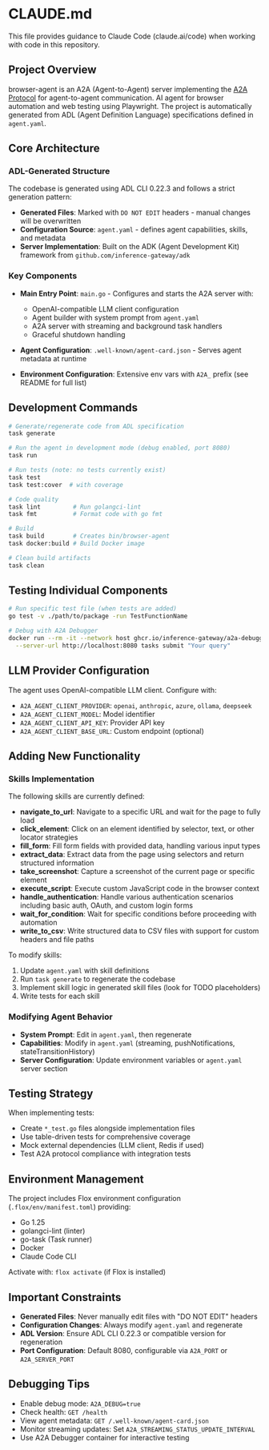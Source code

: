 # CLAUDE.md

This file provides guidance to Claude Code (claude.ai/code) when working with code in this repository.

## Project Overview

browser-agent is an A2A (Agent-to-Agent) server implementing the [A2A Protocol](https://github.com/inference-gateway/adk) for agent-to-agent communication. AI agent for browser automation and web testing using Playwright. The project is automatically generated from ADL (Agent Definition Language) specifications defined in `agent.yaml`.

## Core Architecture

### ADL-Generated Structure

The codebase is generated using ADL CLI 0.22.3 and follows a strict generation pattern:
- **Generated Files**: Marked with `DO NOT EDIT` headers - manual changes will be overwritten
- **Configuration Source**: `agent.yaml` - defines agent capabilities, skills, and metadata
- **Server Implementation**: Built on the ADK (Agent Development Kit) framework from `github.com/inference-gateway/adk`

### Key Components

- **Main Entry Point**: `main.go` - Configures and starts the A2A server with:
  - OpenAI-compatible LLM client configuration
  - Agent builder with system prompt from `agent.yaml`
  - A2A server with streaming and background task handlers
  - Graceful shutdown handling

- **Agent Configuration**: `.well-known/agent-card.json` - Serves agent metadata at runtime
- **Environment Configuration**: Extensive env vars with `A2A_` prefix (see README for full list)

## Development Commands

```bash
# Generate/regenerate code from ADL specification
task generate

# Run the agent in development mode (debug enabled, port 8080)
task run

# Run tests (note: no tests currently exist)
task test
task test:cover  # with coverage

# Code quality
task lint         # Run golangci-lint
task fmt          # Format code with go fmt

# Build
task build        # Creates bin/browser-agent
task docker:build # Build Docker image

# Clean build artifacts
task clean
```

## Testing Individual Components

```bash
# Run specific test file (when tests are added)
go test -v ./path/to/package -run TestFunctionName

# Debug with A2A Debugger
docker run --rm -it --network host ghcr.io/inference-gateway/a2a-debugger:latest \
  --server-url http://localhost:8080 tasks submit "Your query"
```

## LLM Provider Configuration

The agent uses OpenAI-compatible LLM client. Configure with:
- `A2A_AGENT_CLIENT_PROVIDER`: `openai`, `anthropic`, `azure`, `ollama`, `deepseek`
- `A2A_AGENT_CLIENT_MODEL`: Model identifier
- `A2A_AGENT_CLIENT_API_KEY`: Provider API key
- `A2A_AGENT_CLIENT_BASE_URL`: Custom endpoint (optional)

## Adding New Functionality

### Skills Implementation
The following skills are currently defined:
- **navigate_to_url**: Navigate to a specific URL and wait for the page to fully load
- **click_element**: Click on an element identified by selector, text, or other locator strategies
- **fill_form**: Fill form fields with provided data, handling various input types
- **extract_data**: Extract data from the page using selectors and return structured information
- **take_screenshot**: Capture a screenshot of the current page or specific element
- **execute_script**: Execute custom JavaScript code in the browser context
- **handle_authentication**: Handle various authentication scenarios including basic auth, OAuth, and custom login forms
- **wait_for_condition**: Wait for specific conditions before proceeding with automation
- **write_to_csv**: Write structured data to CSV files with support for custom headers and file paths

To modify skills:
1. Update `agent.yaml` with skill definitions
2. Run `task generate` to regenerate the codebase
3. Implement skill logic in generated skill files (look for TODO placeholders)
4. Write tests for each skill

### Modifying Agent Behavior

- **System Prompt**: Edit in `agent.yaml`, then regenerate
- **Capabilities**: Modify in `agent.yaml` (streaming, pushNotifications, stateTransitionHistory)
- **Server Configuration**: Update environment variables or `agent.yaml` server section

## Testing Strategy

When implementing tests:
- Create `*_test.go` files alongside implementation files
- Use table-driven tests for comprehensive coverage
- Mock external dependencies (LLM client, Redis if used)
- Test A2A protocol compliance with integration tests

## Environment Management
The project includes Flox environment configuration (`.flox/env/manifest.toml`) providing:
- Go 1.25
- golangci-lint (linter)
- go-task (Task runner)
- Docker
- Claude Code CLI

Activate with: `flox activate` (if Flox is installed)

## Important Constraints

- **Generated Files**: Never manually edit files with "DO NOT EDIT" headers
- **Configuration Changes**: Always modify `agent.yaml` and regenerate
- **ADL Version**: Ensure ADL CLI 0.22.3 or compatible version for regeneration
- **Port Configuration**: Default 8080, configurable via `A2A_PORT` or `A2A_SERVER_PORT`

## Debugging Tips

- Enable debug mode: `A2A_DEBUG=true`
- Check health: `GET /health`
- View agent metadata: `GET /.well-known/agent-card.json`
- Monitor streaming updates: Set `A2A_STREAMING_STATUS_UPDATE_INTERVAL`
- Use A2A Debugger container for interactive testing
